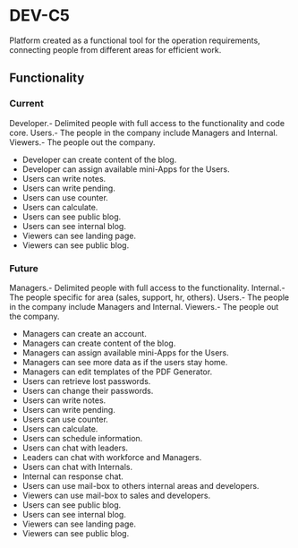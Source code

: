 # DEV-C5
Platform created as a functional tool for the operation requirements, connecting people from different areas for efficient work.


## Functionality 
### Current
Developer.- Delimited people with full access to the functionality and code core.
Users.- The people in the company include Managers and Internal.
Viewers.- The people out the company. 
- Developer can create content of the blog. 
- Developer can assign available mini-Apps for the Users.
- Users can write notes.
- Users can write pending.
- Users can use counter.
- Users can calculate.
- Users can see public blog.
- Users can see internal blog.
- Viewers can see landing page.
- Viewers can see public blog.



### Future
Managers.- Delimited people with full access to the functionality.
Internal.- The people specific for area (sales, support, hr, others). 
Users.- The people in the company include Managers and Internal.
Viewers.- The people out the company. 

- Managers can create an account. 
- Managers can create content of the blog. 
- Managers can assign available mini-Apps for the Users.
- Managers can see more data as if the users stay home.
- Managers can edit templates of the PDF Generator.
- Users can retrieve lost passwords.
- Users can change their passwords.
- Users can write notes.
- Users can write pending.
- Users can use counter.
- Users can calculate.
- Users can schedule information. 
- Users can chat with leaders.
- Leaders can chat with workforce and Managers.
- Users can chat with Internals.
- Internal can response chat.
- Users can use mail-box to others internal areas and developers.
- Viewers can use mail-box to sales and developers.
- Users can see public blog.
- Users can see internal blog.
- Viewers can see landing page.
- Viewers can see public blog.
